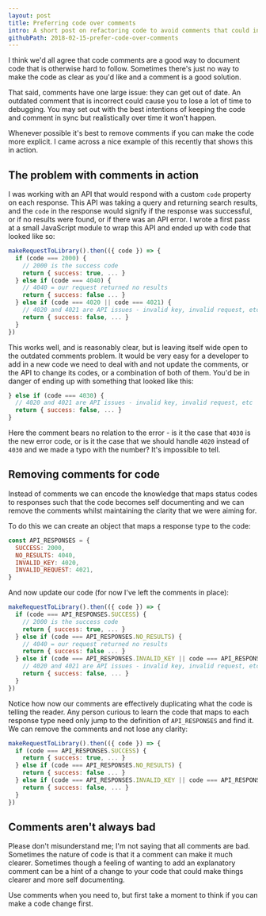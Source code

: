 ```yaml
---
layout: post
title: Preferring code over comments
intro: A short post on refactoring code to avoid comments that could instead be code.
githubPath: 2018-02-15-prefer-code-over-comments
---
```


I think we'd all agree that code comments are a good way to document code that
is otherwise hard to follow. Sometimes there's just no way to make the code as
clear as you'd like and a comment is a good solution.

That said, comments have one large issue: they can get out of date. An outdated
comment that is incorrect could cause you to lose a lot of time to debugging.
You may set out with the best intentions of keeping the code and comment in sync
but realistically over time it won't happen.

Whenever possible it's best to remove comments if you can make the code more
explicit. I came across a nice example of this recently that shows this in
action.

## The problem with comments in action

I was working with an API that would respond with a custom `code` property on
each response. This API was taking a query and returning search results, and the
`code` in the response would signify if the response was successful, or if no
results were found, or if there was an API error. I wrote a first pass at a
small JavaScript module to wrap this API and ended up with code that looked like
so:

```js
makeRequestToLibrary().then(({ code }) => {
  if (code === 2000) {
    // 2000 is the success code
    return { success: true, ... }
  } else if (code === 4040) {
    // 4040 = our request returned no results
    return { success: false ... }
  } else if (code === 4020 || code === 4021) {
    // 4020 and 4021 are API issues - invalid key, invalid request, etc
    return { success: false, ... }
  }
})
```

This works well, and is reasonably clear, but is leaving itself wide open to the
outdated comments problem. It would be very easy for a developer to add in a new
code we need to deal with and not update the comments, or the API to change its
codes, or a combination of both of them. You'd be in danger of ending up with
something that looked like this:

```js
} else if (code === 4030) {
  // 4020 and 4021 are API issues - invalid key, invalid request, etc
  return { success: false, ... }
}
```

Here the comment bears no relation to the error - is it the case that `4030` is
the new error code, or is it the case that we should handle `4020` instead of
`4030` and we made a typo with the number? It's impossible to tell.

## Removing comments for code

Instead of comments we can encode the knowledge that maps status codes to
responses such that the code becomes self documenting and we can remove the
comments whilst maintaining the clarity that we were aiming for.

To do this we can create an object that maps a response type to the code:

```js
const API_RESPONSES = {
  SUCCESS: 2000,
  NO_RESULTS: 4040,
  INVALID_KEY: 4020,
  INVALID_REQUEST: 4021,
}
```

And now update our code (for now I've left the comments in place):

```js
makeRequestToLibrary().then(({ code }) => {
  if (code === API_RESPONSES.SUCCESS) {
    // 2000 is the success code
    return { success: true, ... }
  } else if (code === API_RESPONSES.NO_RESULTS) {
    // 4040 = our request returned no results
    return { success: false ... }
  } else if (code === API_RESPONSES.INVALID_KEY || code === API_RESPONSES.INVALID_REQUEST) {
    // 4020 and 4021 are API issues - invalid key, invalid request, etc
    return { success: false, ... }
  }
})
```

Notice how now our comments are effectively duplicating what the code is telling
the reader. Any person curious to learn the code that maps to each response type
need only jump to the definition of `API_RESPONSES` and find it. We can remove
the comments and not lose any clarity:

```js
makeRequestToLibrary().then(({ code }) => {
  if (code === API_RESPONSES.SUCCESS) {
    return { success: true, ... }
  } else if (code === API_RESPONSES.NO_RESULTS) {
    return { success: false ... }
  } else if (code === API_RESPONSES.INVALID_KEY || code === API_RESPONSES.INVALID_REQUEST) {
    return { success: false, ... }
  }
})
```

## Comments aren't always bad

Please don't misunderstand me; I'm not saying that all comments are bad.
Sometimes the nature of code is that it a comment can make it much clearer.
Sometimes though a feeling of wanting to add an explanatory comment can be a
hint of a change to your code that could make things clearer and more self
documenting.

Use comments when you need to, but first take a moment to think if you can make
a code change first.
